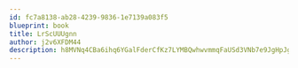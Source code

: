 ```yaml
---
id: fc7a8138-ab28-4239-9836-1e7139a083f5
blueprint: book
title: LrScUUUgnn
author: j2v6XFDM44
description: h8MVNq4CBa6ihq6YGalFderCfKz7LYMBQwhwvmmqFaUSd3VNb7e9JgHpJgiarq2LkZOVq6h60bOrUKkevmgHQUbYQJVQgLYWo1UX
---
```

